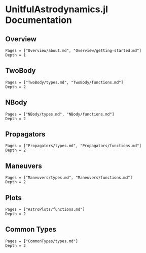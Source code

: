# UnitfulAstrodynamics.jl Documentation

## Overview

```@contents
Pages = ["Overview/about.md", "Overview/getting-started.md"]
Depth = 1
```

## TwoBody

```@contents
Pages = ["TwoBody/types.md", "TwoBody/functions.md"]
Depth = 2
```

## NBody

```@contents
Pages = ["NBody/types.md", "NBody/functions.md"]
Depth = 2
```

## Propagators

```@contents
Pages = ["Propagators/types.md", "Propagators/functions.md"]
Depth = 2
```

## Maneuvers

```@contents
Pages = ["Maneuvers/types.md", "Maneuvers/functions.md"]
Depth = 2
```

## Plots

```@contents
Pages = ["AstroPlots/functions.md"]
Depth = 2
```

## Common Types

```@contents
Pages = ["CommonTypes/types.md"]
Depth = 2
```